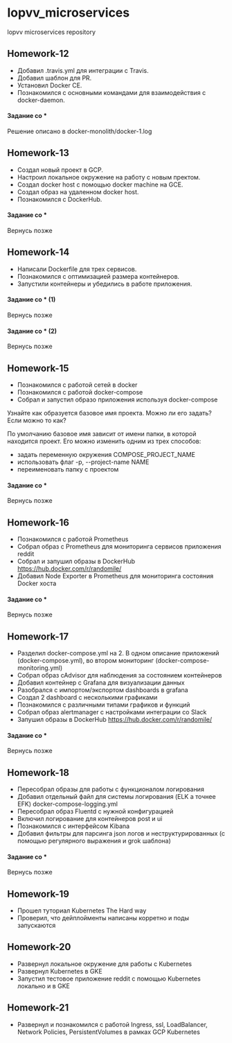 # lopvv_microservices
lopvv microservices repository

## Homework-12
- Добавил .travis.yml для интеграции с Travis.
- Добавил шаблон для PR.
- Установил Docker CE.
- Познакомился с основными командами для взаимодействия с docker-daemon.



#### Задание со \*
Решение описано в docker-monolith/docker-1.log


## Homework-13
- Создал новый проект в GCP.
- Настроил локальное окружение на работу с новым пректом.
- Создал docker host с помощью docker machine на GCE.
- Создал образ на удаленном docker host.
- Познакомился с DockerHub.


#### Задание со \*
Вернуcь позже

## Homework-14
- Написали Dockerfile для трех сервисов.
- Познакомился с оптимизацией размера контейнеров.
- Запустили контейнеры и убедились в работе приложения.


#### Задание со \* (1)
Вернуcь позже
#### Задание со \* (2)
Вернуcь позже


## Homework-15
- Познакомился с работой сетей в docker
- Познакомился с работой docker-compose
- Собрал и запустил образо приложения используя docker-compose

Узнайте как образуется базовое имя проекта. Можно ли его задать? Если можно то как?

По умолчанию базовое имя зависит от имени папки, в которой находится проект. Его можно изменить одним из трех способов:
- задать переменную окружения COMPOSE_PROJECT_NAME
- использовать флаг -p, --project-name NAME
- переименовать папку с проектом

#### Задание со \*
Вернуcь позже

## Homework-16
- Познакомился с работой Prometheus
- Собрал образ с Prometheus для мониторинга сервисов приложения reddit
- Собрал и запушил образы в DockerHub https://hub.docker.com/r/randomile/
- Добавил Node Exporter в Prometheus для мониторинга состояния Docker хоста


#### Задание со \*
Вернуcь позже


## Homework-17
- Разделил docker-compose.yml на 2. В одном описание приложений (docker-compose.yml), во втором мониторинг (docker-compose-monitoring.yml)
- Собрал образ cAdvisor для наблюдения за состоянием контейнеров
- Добавил контейнер с Grafana для визуализации данных
- Разобрался с импортом/экспортом dashboards в grafana
- Создал 2 dashboard с несколькими графиками
- Познакомился с различными типами графиков и функций
- Собрал образ alertmanager с настройками интеграции со Slack
- Запушил образы в DockerHub https://hub.docker.com/r/randomile/

#### Задание со \*
Вернуcь позже


## Homework-18
- Пересобрал образы для работы с функционалом логирования
- Добавил отдельный файл для системы логирования (ELK а точнее EFK) docker-compose-logging.yml
- Пересобрал образ Fluentd с нужной конфигурацией
- Включил логирование для контейнеров post и ui
- Познакомился с интерфейсом Kibana
- Добавил фильтры для парсинга json логов и неструктурированных (с помощью регулярного выражения и grok шаблона)

#### Задание со \*
Вернуcь позже

## Homework-19
- Прошел туториал Kubernetes The Hard way
- Проверил, что дейплойменты написаны корретно и поды запускаются

## Homework-20
- Развернул локальное окружение для работы с Kubernetes
- Развернул Kubernetes в GKE
- Запустил тестовое приложение reddit с помощью Kubernetes локально и в GKE

## Homework-21
- Развернул и познакомился с работой Ingress, ssl, LoadBalancer, Network Policies, PersistentVolumes в рамках GCP Kubernetes
